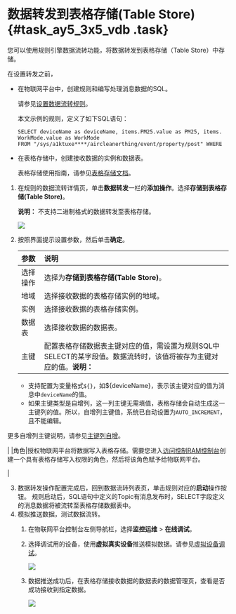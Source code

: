# 数据转发到表格存储\(Table Store\) {#task_ay5_3x5_vdb .task}

您可以使用规则引擎数据流转功能，将数据转发到表格存储（Table Store）中存储。

在设置转发之前，

-   在物联网平台中，创建规则和编写处理消息数据的SQL。

    请参见[设置数据流转规则](cn.zh-CN/用户指南/规则引擎/数据流转/设置数据流转规则.md#)。

    本文示例的规则，定义了如下SQL语句：

    ```
    SELECT deviceName as deviceName, items.PM25.value as PM25, items. WorkMode.value as WorkMode 
    FROM "/sys/a1ktuxe****/aircleanerthing/event/property/post" WHERE
    ```

-   在表格存储中，创建接收数据的实例和数据表。

    表格存储使用指南，请参见[表格存储文档](https://help.aliyun.com/product/27278.html)。


1.  在规则的数据流转详情页，单击**数据转发**一栏的**添加操作**。选择**存储到表格存储\(Table Store\)**。 

    **说明：** 不支持二进制格式的数据转发至表格存储。

    ![](http://static-aliyun-doc.oss-cn-hangzhou.aliyuncs.com/assets/img/7545/15562703812643_zh-CN.png)

2.  按照界面提示设置参数，然后单击**确定**。 

    |参数|说明|
    |:-|:-|
    |选择操作|选择为**存储到表格存储\(Table Store\)**。|
    |地域|选择接收数据的表格存储实例的地域。|
    |实例|选择接收数据的表格存储实例。|
    |数据表|选择接收数据的数据表。|
    |主键|配置表格存储数据表主键对应的值，需设置为规则SQL中SELECT的某字段值。数据流转时，该值将被存为主键对应的值。**说明：** 

    -   支持配置为变量格式`${}`，如$\{deviceName\}，表示该主键对应的值为消息中`deviceName`的值。
    -   如果主键类型是自增列，这一列主键无需填值，表格存储会自动生成这一主键列的值。所以，自增列主键值，系统已自动设置为`AUTO_INCREMENT`，且不能编辑。

更多自增列主键说明，请参见[主键列自增](https://help.aliyun.com/document_detail/47745.html)。

|
    |角色|授权物联网平台将数据写入表格存储。需要您进入[访问控制RAM控制台](https://ram.console.aliyun.com/roles)创建一个具有表格存储写入权限的角色，然后将该角色赋予给物联网平台。

|

3.  数据转发操作配置完成后，回到数据流转列表页，单击规则对应的**启动**操作按钮。 规则启动后，SQL语句中定义的Topic有消息发布时，SELECT字段定义的消息数据将被流转至表格存储数据表中。
4.  模拟推送数据，测试数据流转。 
    1.  在物联网平台控制台左侧导航栏，选择**监控运维** \> **在线调试**。 
    2.  选择调试用的设备，使用**虚拟真实设备**推送模拟数据。请参见[虚拟设备调试](cn.zh-CN/用户指南/监控运维/在线调试/虚拟设备调试.md#)。 

        ![](http://static-aliyun-doc.oss-cn-hangzhou.aliyuncs.com/assets/img/7545/155627038241753_zh-CN.png)

    3.  数据推送成功后，在表格存储接收数据的数据表的数据管理页，查看是否成功接收到指定数据。 

        ![](http://static-aliyun-doc.oss-cn-hangzhou.aliyuncs.com/assets/img/7545/155627038241760_zh-CN.png)


